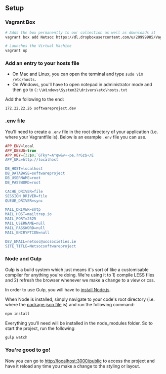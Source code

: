 ## Setup

### Vagrant Box

```bash
# Adds the box permanently to our collection as well as downloads it
vagrant box add Netsoc https://dl.dropboxusercontent.com/u/20999985/Vagrant%20Boxes/Netsoc.box

# Launches the Virtual Machine
vagrant up
```

### Add an entry to your hosts file

* On Mac and Linux, you can open the terminal and type `sudo vim /etc/hosts`.
* On Windows, you'll have to open notepad in administrator mode and then go to `C:\\Windows\System32\drivers\etc\hosts.txt`

Add the following to the end:

```
172.22.22.26 softwareproject.dev
```

### .env file

You'll need to create a `.env` file in the root directory of your application (i.e. where your Vagrantfile is). Below is an example `.env` file you can use.

```php
APP_ENV=local
APP_DEBUG=true
APP_KEY={32$9;`GTky*=A"qw&v+-pe,?rGz$+/E
APP_URL=http://localhost

DB_HOST=localhost
DB_DATABASE=softwareproject
DB_USERNAME=root
DB_PASSWORD=root

CACHE_DRIVER=file
SESSION_DRIVER=file
QUEUE_DRIVER=sync

MAIL_DRIVER=smtp
MAIL_HOST=mailtrap.io
MAIL_PORT=2525
MAIL_USERNAME=null
MAIL_PASSWORD=null
MAIL_ENCRYPTION=null

DEV_EMAIL=netsoc@uccsocieties.ie
SITE_TITLE=Netsocsoftwareproject
```

### Node and Gulp
Gulp is a build system which just means it's sort of like a customisable compiler for anything you're doing. We're using it to 1) compile LESS files and 2) refresh the browser whenever we make a change to a view or css.

In order to use Gulp, you will have to [install Node.js](https://nodejs.org/download/).

When Node is installed, simply navigate to your code's root directory (i.e. where the [package.json file](https://github.com/UCCNetworkingSociety/softwareproject-Gotta-Catch-Em-All/blob/master/package.json) is) and run the following command:

```bash
npm install
```

Everything you'll need will be installed in the node_modules folder. So to start the project, run the following:

```bash
gulp watch
```

### You're good to go! 
Now you can go to [http://localhost:3000/public](http://localhost:3000/public) to access the project and have it reload any time you make a change to the styling or layout.